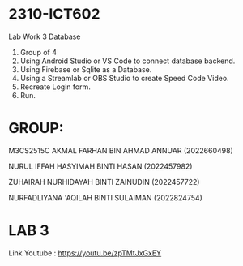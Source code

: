 # 2310-ICT602
Lab Work 3
Database
1. Group of 4
2. Using Android Studio or VS Code to connect database backend.
3. Using Firebase or Sqlite as a Database.
4. Using a Streamlab or OBS Studio to create Speed Code Video.
5. Recreate Login form.
6. Run.


# GROUP:
M3CS2515C
AKMAL FARHAN BIN AHMAD ANNUAR (2022660498)

NURUL IFFAH HASYIMAH BINTI HASAN (2022457982)

ZUHAIRAH NURHIDAYAH BINTI ZAINUDIN (2022457722)

NURFADLIYANA 'AQILAH BINTI SULAIMAN (2022824754)

# LAB 3

Link Youtube : https://youtu.be/zpTMtJxGxEY
